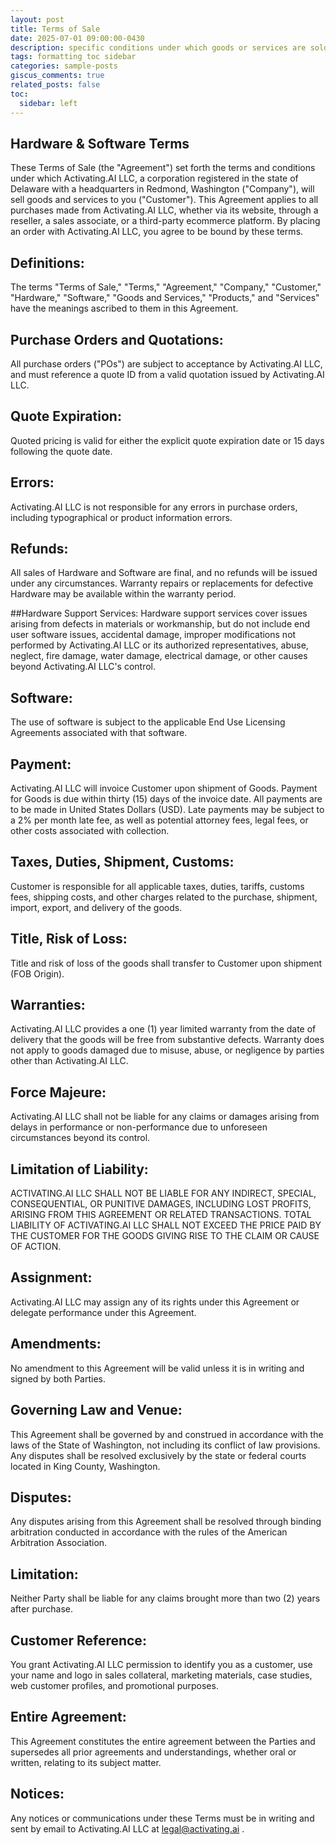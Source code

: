 ```yaml
---
layout: post
title: Terms of Sale
date: 2025-07-01 09:00:00-0430
description: specific conditions under which goods or services are sold, outlining the rights and responsibilities of both the seller and the buyer.
tags: formatting toc sidebar
categories: sample-posts
giscus_comments: true
related_posts: false
toc:
  sidebar: left
---
```


## Hardware & Software Terms

These Terms of Sale (the "Agreement") set forth the terms and conditions under which Activating.AI LLC, a corporation registered in the state of Delaware with a headquarters in Redmond, Washington ("Company"), will sell goods and services to you ("Customer"). This Agreement applies to all purchases made from Activating.AI LLC, whether via its website, through a reseller, a sales associate, or a third-party ecommerce platform. By placing an order with Activating.AI LLC, you agree to be bound by these terms.

## Definitions:
The terms "Terms of Sale," "Terms," "Agreement," "Company," "Customer," "Hardware," "Software," "Goods and Services," "Products," and "Services" have the meanings ascribed to them in this Agreement.

## Purchase Orders and Quotations:
All purchase orders ("POs") are subject to acceptance by Activating.AI LLC, and must reference a quote ID from a valid quotation issued by Activating.AI LLC.

## Quote Expiration:
Quoted pricing is valid for either the explicit quote expiration date or 15 days following the quote date.

## Errors:
Activating.AI LLC is not responsible for any errors in purchase orders, including typographical or product information errors.

## Refunds:
All sales of Hardware and Software are final, and no refunds will be issued under any circumstances. Warranty repairs or replacements for defective Hardware may be available within the warranty period.

##Hardware Support Services:
Hardware support services cover issues arising from defects in materials or workmanship, but do not include end user software issues, accidental damage, improper modifications not performed by Activating.AI LLC or its authorized representatives, abuse, neglect, fire damage, water damage, electrical damage, or other causes beyond Activating.AI LLC's control.

## Software:
The use of software is subject to the applicable End Use Licensing Agreements associated with that software.

## Payment:
Activating.AI LLC will invoice Customer upon shipment of Goods. Payment for Goods is due within thirty (15) days of the invoice date. All payments are to be made in United States Dollars (USD). Late payments may be subject to a 2% per month late fee, as well as potential attorney fees, legal fees, or other costs associated with collection.

## Taxes, Duties, Shipment, Customs:
Customer is responsible for all applicable taxes, duties, tariffs, customs fees, shipping costs, and other charges related to the purchase, shipment, import, export, and delivery of the goods.

## Title, Risk of Loss:
Title and risk of loss of the goods shall transfer to Customer upon shipment (FOB Origin).

## Warranties:
Activating.AI LLC provides a one (1) year limited warranty from the date of delivery that the goods will be free from substantive defects. Warranty does not apply to goods damaged due to misuse, abuse, or negligence by parties other than Activating.AI LLC.

## Force Majeure:
Activating.AI LLC shall not be liable for any claims or damages arising from delays in performance or non-performance due to unforeseen circumstances beyond its control.

## Limitation of Liability:
ACTIVATING.AI LLC SHALL NOT BE LIABLE FOR ANY INDIRECT, SPECIAL, CONSEQUENTIAL, OR PUNITIVE DAMAGES, INCLUDING LOST PROFITS, ARISING FROM THIS AGREEMENT OR RELATED TRANSACTIONS. TOTAL LIABILITY OF ACTIVATING.AI LLC SHALL NOT EXCEED THE PRICE PAID BY THE CUSTOMER FOR THE GOODS GIVING RISE TO THE CLAIM OR CAUSE OF ACTION.

## Assignment:
Activating.AI LLC may assign any of its rights under this Agreement or delegate performance under this Agreement.

## Amendments:
No amendment to this Agreement will be valid unless it is in writing and signed by both Parties.

## Governing Law and Venue:
This Agreement shall be governed by and construed in accordance with the laws of the State of Washington, not including its conflict of law provisions. Any disputes shall be resolved exclusively by the state or federal courts located in King County, Washington.

## Disputes:
Any disputes arising from this Agreement shall be resolved through binding arbitration conducted in accordance with the rules of the American Arbitration Association.

## Limitation:
Neither Party shall be liable for any claims brought more than two (2) years after purchase.

## Customer Reference:
You grant Activating.AI LLC permission to identify you as a customer, use your name and logo in sales collateral, marketing materials, case studies, web customer profiles, and promotional purposes.

## Entire Agreement:
This Agreement constitutes the entire agreement between the Parties and supersedes all prior agreements and understandings, whether oral or written, relating to its subject matter.

## Notices:
Any notices or communications under these Terms must be in writing and sent by email to Activating.AI LLC at legal@activating.ai .
